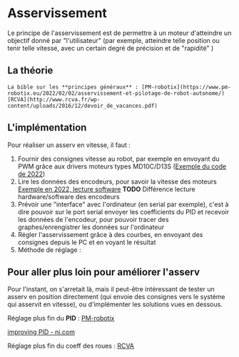 # Asservissement

Le principe de l'asservissement est de permettre à un moteur d'atteindre un objectif donné par "l'utilisateur" (par exemple, atteindre telle position ou tenir telle vitesse, avec un certain degré de précision et de "rapidité" )

## La théorie 
    La bible sur les **principes généraux** : [PM-robotix](https://www.pm-robotix.eu/2022/02/02/asservissement-et-pilotage-de-robot-autonome/)
    [RCVA](http://www.rcva.fr/wp-content/uploads/2016/12/devoir_de_vacances.pdf)

## L'implémentation

Pour réaliser un asserv en vitesse, il faut :
1. Fournir des consignes vitesse au robot, par exemple en envoyant du PWM grâce aux drivers moteurs types MD10C/D13S ([Exemple du code de 2022](https://github.com/ENACRobotique/2022_Robot_A/blob/main/src/motor.cpp#L82))
2. Lire les données des encodeurs, pour savoir la vitesse des moteurs [Exemple en 2022, lecture software](https://github.com/ENACRobotique/2022_Robot_A/blob/main/src/odom.cpp)
**TODO** Différence lecture hardware/software des encodeurs
3. Prévoir une "interface" avec l'ordinateur (en serial par exemple), c'est à dire pouvoir sur le port serial envoyer les coefficients du PID et recevoir les données de l'encodeur, pour pouvoir tracer des graphes/enrengistrer les données sur l'ordinateur 
4. Régler l'asservissement grâce à des courbes, en envoyant des consignes depuis le PC et en voyant le résultat
5. Méthode de réglage : 

## Pour aller plus loin pour améliorer l'asserv 
Pour l'instant, on s'arretait là, mais il peut-être intéressant de tester un asserv en position directement (qui envoie des consignes vers le systéme qui asservit en vitesse), ou d'implémenter les solutions vues en dessous.

Réglage plus fin du **PID** :
[PM-robotix](https://www.pm-robotix.eu/2022/01/19/ameliorer-vos-regulateurs-pid/)

[improving PID - ni.com](https://www.ni.com/fr-fr/innovations/white-papers/08/improving-pid-controller-performance.html)

Réglage plus fin du coeff des roues :
[RCVA](
https://github.com/VRAC-team/la-maxi-liste-ressources-eurobot/blob/master/odometrie/RCVA-Conseils_theoriques_pour_Eurobot.pdf)